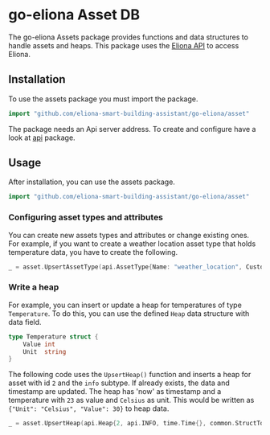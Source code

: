 # go-eliona Asset DB
The go-eliona Assets package provides functions and data structures to handle assets and heaps. This package uses the [Eliona API](https://github.com/eliona-smart-building-assistant/eliona-api) to access Eliona.

## Installation
To use the assets package you must import the package.

```go
import "github.com/eliona-smart-building-assistant/go-eliona/asset"
```
The package needs an Api server address. To create and configure have a look at [api](../api) package.

## Usage

After installation, you can use the assets package.

```go
import "github.com/eliona-smart-building-assistant/go-eliona/asset"
```

### Configuring asset types and attributes

You can create new assets types and attributes or change existing ones. For example, if you want to create a weather location asset type that holds temperature data, you have to create the following.

```go
_ = asset.UpsertAssetType(api.AssetType{Name: "weather_location", Custom: true, Vendor: "ITEC AG", Translation: api.Translation{De: "Wetterstation", En: "Weather location"}})
```

### Write a heap

For example, you can insert or update a heap for temperatures of type `Temperature`. To do this, you can use the defined `Heap` data structure with data field.

```go
type Temperature struct {
    Value int
    Unit  string
}
```

The following code uses the `UpsertHeap()` function and inserts a heap for
asset with id `2` and  the `info` subtype. If already exists, the
data and timestamp are updated. The heap has 'now' as timestamp and a temperature with `23` as value and `Celsius` as unit. This would be written as `{"Unit": "Celsius", "Value": 30}` to heap data.

```go
_ = asset.UpsertHeap(api.Heap{2, api.INFO, time.Time{}, common.StructToMap(Temperature{35, "Celsius"})})
```
